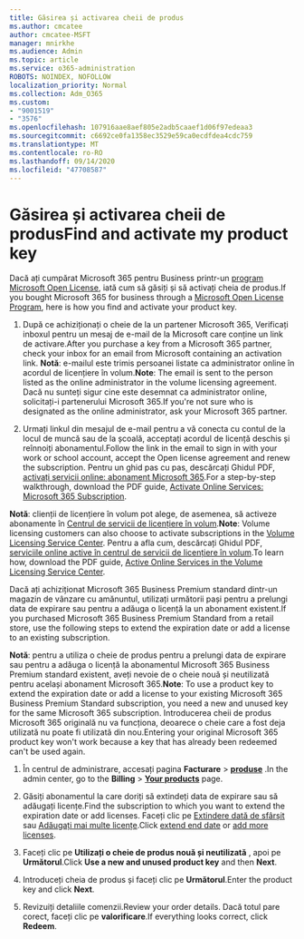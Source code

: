 ```yaml
---
title: Găsirea și activarea cheii de produs
ms.author: cmcatee
author: cmcatee-MSFT
manager: mnirkhe
ms.audience: Admin
ms.topic: article
ms.service: o365-administration
ROBOTS: NOINDEX, NOFOLLOW
localization_priority: Normal
ms.collection: Adm_O365
ms.custom:
- "9001519"
- "3576"
ms.openlocfilehash: 107916aae8aef805e2adb5caaef1d06f97edeaa3
ms.sourcegitcommit: c6692ce0fa1358ec3529e59ca0ecdfdea4cdc759
ms.translationtype: MT
ms.contentlocale: ro-RO
ms.lasthandoff: 09/14/2020
ms.locfileid: "47708587"
---
```

# <a name="find-and-activate-my-product-key"></a><span data-ttu-id="792cb-102">Găsirea și activarea cheii de produs</span><span class="sxs-lookup"><span data-stu-id="792cb-102">Find and activate my product key</span></span>

<span data-ttu-id="792cb-103">Dacă ați cumpărat Microsoft 365 pentru Business printr-un [program Microsoft Open License](https://go.microsoft.com/fwlink/p/?LinkID=613298), iată cum să găsiți și să activați cheia de produs.</span><span class="sxs-lookup"><span data-stu-id="792cb-103">If you bought Microsoft 365 for business through a [Microsoft Open License Program](https://go.microsoft.com/fwlink/p/?LinkID=613298), here is how you find and activate your product key.</span></span>

1. <span data-ttu-id="792cb-104">După ce achiziționați o cheie de la un partener Microsoft 365, Verificați inboxul pentru un mesaj de e-mail de la Microsoft care conține un link de activare.</span><span class="sxs-lookup"><span data-stu-id="792cb-104">After you purchase a key from a Microsoft 365 partner, check your inbox for an email from Microsoft containing an activation link.</span></span>  <span data-ttu-id="792cb-105">**Notă**: e-mailul este trimis persoanei listate ca administrator online în acordul de licențiere în volum.</span><span class="sxs-lookup"><span data-stu-id="792cb-105">**Note**: The email is sent to the person listed as the online administrator in the volume licensing agreement.</span></span>  <span data-ttu-id="792cb-106">Dacă nu sunteți sigur cine este desemnat ca administrator online, solicitați-i partenerului Microsoft 365.</span><span class="sxs-lookup"><span data-stu-id="792cb-106">If you're not sure who is designated as the online administrator, ask your Microsoft 365 partner.</span></span>

2. <span data-ttu-id="792cb-107">Urmați linkul din mesajul de e-mail pentru a vă conecta cu contul de la locul de muncă sau de la școală, acceptați acordul de licență deschis și reînnoiți abonamentul.</span><span class="sxs-lookup"><span data-stu-id="792cb-107">Follow the link in the email to sign in with your work or school account, accept the Open license agreement and renew the subscription.</span></span>  <span data-ttu-id="792cb-108">Pentru un ghid pas cu pas, descărcați Ghidul PDF, [activați servicii online: abonament Microsoft 365](https://go.microsoft.com/fwlink/p/?LinkId=618100).</span><span class="sxs-lookup"><span data-stu-id="792cb-108">For a step-by-step walkthrough, download the PDF guide, [Activate Online Services: Microsoft 365 Subscription](https://go.microsoft.com/fwlink/p/?LinkId=618100).</span></span> 

<span data-ttu-id="792cb-109">**Notă**: clienții de licențiere în volum pot alege, de asemenea, să activeze abonamente în [Centrul de servicii de licențiere în volum](https://go.microsoft.com/fwlink/p/?LinkID=282016).</span><span class="sxs-lookup"><span data-stu-id="792cb-109">**Note**: Volume licensing customers can also choose to activate subscriptions in the [Volume Licensing Service Center](https://go.microsoft.com/fwlink/p/?LinkID=282016).</span></span>  <span data-ttu-id="792cb-110">Pentru a afla cum, descărcați Ghidul PDF, [serviciile online active în centrul de servicii de licențiere în volum](https://go.microsoft.com/fwlink/p/?LinkId=618096).</span><span class="sxs-lookup"><span data-stu-id="792cb-110">To learn how, download the PDF guide, [Active Online Services in the Volume Licensing Service Center](https://go.microsoft.com/fwlink/p/?LinkId=618096).</span></span>

<span data-ttu-id="792cb-111">Dacă ați achiziționat Microsoft 365 Business Premium standard dintr-un magazin de vânzare cu amănuntul, utilizați următorii pași pentru a prelungi data de expirare sau pentru a adăuga o licență la un abonament existent.</span><span class="sxs-lookup"><span data-stu-id="792cb-111">If you purchased Microsoft 365 Business Premium Standard from a retail store, use the following steps to extend the expiration date or add a license to an existing subscription.</span></span>

<span data-ttu-id="792cb-112">**Notă**: pentru a utiliza o cheie de produs pentru a prelungi data de expirare sau pentru a adăuga o licență la abonamentul Microsoft 365 Business Premium standard existent, aveți nevoie de o cheie nouă și neutilizată pentru același abonament Microsoft 365.</span><span class="sxs-lookup"><span data-stu-id="792cb-112">**Note**: To use a product key to extend the expiration date or add a license to your existing Microsoft 365 Business Premium Standard subscription, you need a new and unused key for the same Microsoft  365 subscription.</span></span>  <span data-ttu-id="792cb-113">Introducerea cheii de produs Microsoft 365 originală nu va funcționa, deoarece o cheie care a fost deja utilizată nu poate fi utilizată din nou.</span><span class="sxs-lookup"><span data-stu-id="792cb-113">Entering your original Microsoft  365 product key won't work because a key that has already been redeemed can't be used again.</span></span>

1. <span data-ttu-id="792cb-114">În centrul de administrare, accesați pagina **Facturare**  >  **[produse](https://go.microsoft.com/fwlink/p/?linkid=842054)** .</span><span class="sxs-lookup"><span data-stu-id="792cb-114">In the admin center, go to the **Billing** > **[Your products](https://go.microsoft.com/fwlink/p/?linkid=842054)** page.</span></span>

2. <span data-ttu-id="792cb-115">Găsiți abonamentul la care doriți să extindeți data de expirare sau să adăugați licențe.</span><span class="sxs-lookup"><span data-stu-id="792cb-115">Find the subscription to which you want to extend the expiration date or add licenses.</span></span>  <span data-ttu-id="792cb-116">Faceți clic pe [Extindere dată de sfârșit](https://go.microsoft.com/fwlink/p/?linkid=842054) sau [Adăugați mai multe licențe](https://go.microsoft.com/fwlink/p/?linkid=842054).</span><span class="sxs-lookup"><span data-stu-id="792cb-116">Click [extend end date](https://go.microsoft.com/fwlink/p/?linkid=842054) or [add more licenses](https://go.microsoft.com/fwlink/p/?linkid=842054).</span></span>

3. <span data-ttu-id="792cb-117">Faceți clic pe **Utilizați o cheie de produs nouă și neutilizată** , apoi pe **Următorul**.</span><span class="sxs-lookup"><span data-stu-id="792cb-117">Click **Use a new and unused product key** and then **Next**.</span></span>

4. <span data-ttu-id="792cb-118">Introduceți cheia de produs și faceți clic pe **Următorul**.</span><span class="sxs-lookup"><span data-stu-id="792cb-118">Enter the product key and click **Next**.</span></span>

5. <span data-ttu-id="792cb-119">Revizuiți detaliile comenzii.</span><span class="sxs-lookup"><span data-stu-id="792cb-119">Review your order details.</span></span>  <span data-ttu-id="792cb-120">Dacă totul pare corect, faceți clic pe **valorificare**.</span><span class="sxs-lookup"><span data-stu-id="792cb-120">If everything looks correct, click **Redeem**.</span></span>